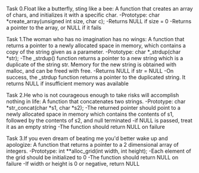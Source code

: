 Task 0.Float like a butterfly, sting like a bee:
A function that creates an array of chars, and initializes it with a specific char.
-Prototype: char *create_array(unsigned int size, char c);
-Returns NULL if size = 0
-Returns a pointer to the array, or NULL if it fails

Task 1.The woman who has no imagination has no wings:
A function that returns a pointer to a newly allocated space in memory, which contains a copy of the string given as a parameter.
-Prototype: char *_strdup(char *str);
-The _strdup() function returns a pointer to a new string which is a duplicate of the string str. Memory for the new string is obtained with malloc, and can be freed with free.
-Returns NULL if str = NULL
-On success, the _strdup function returns a pointer to the duplicated string. It returns NULL if insufficient memory was available

Task 2.He who is not courageous enough to take risks will accomplish nothing in life:
A function that concatenates two strings.
-Prototype: char *str_concat(char *s1, char *s2);
-The returned pointer should point to a newly allocated space in memory which contains the contents of s1, followed by the contents of s2, and null terminated
-if NULL is passed, treat it as an empty string
-The function should return NULL on failure

Task 3.If you even dream of beating me you'd better wake up and apologize:
A function that returns a pointer to a 2 dimensional array of integers.
-Prototype: int **alloc_grid(int width, int height);
-Each element of the grid should be initialized to 0
-The function should return NULL on failure
-If width or height is 0 or negative, return NULL
